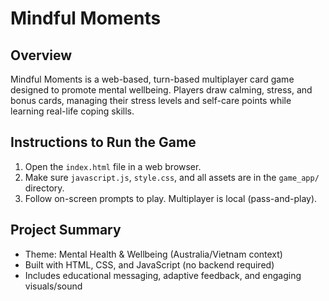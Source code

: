 # Mindful Moments

## Overview
Mindful Moments is a web-based, turn-based multiplayer card game designed to promote mental wellbeing. Players draw calming, stress, and bonus cards, managing their stress levels and self-care points while learning real-life coping skills.

## Instructions to Run the Game
1. Open the `index.html` file in a web browser.
2. Make sure `javascript.js`, `style.css`, and all assets are in the `game_app/` directory.
3. Follow on-screen prompts to play. Multiplayer is local (pass-and-play).

## Project Summary
- Theme: Mental Health & Wellbeing (Australia/Vietnam context)
- Built with HTML, CSS, and JavaScript (no backend required)
- Includes educational messaging, adaptive feedback, and engaging visuals/sound
